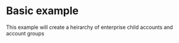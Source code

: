 # Basic example

This example will create a heirarchy of enterprise child accounts and account groups
